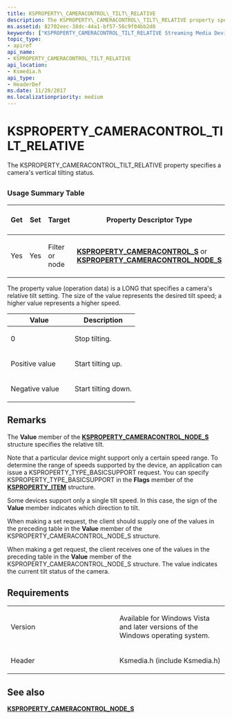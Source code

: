 ```yaml
---
title: KSPROPERTY\_CAMERACONTROL\_TILT\_RELATIVE
description: The KSPROPERTY\_CAMERACONTROL\_TILT\_RELATIVE property specifies a camera's vertical tilting status.
ms.assetid: 82702eec-38dc-44a1-bf57-56c9f04bb2d0
keywords: ["KSPROPERTY_CAMERACONTROL_TILT_RELATIVE Streaming Media Devices"]
topic_type:
- apiref
api_name:
- KSPROPERTY_CAMERACONTROL_TILT_RELATIVE
api_location:
- Ksmedia.h
api_type:
- HeaderDef
ms.date: 11/28/2017
ms.localizationpriority: medium
---
```


# KSPROPERTY\_CAMERACONTROL\_TILT\_RELATIVE


The KSPROPERTY\_CAMERACONTROL\_TILT\_RELATIVE property specifies a camera's vertical tilting status.

## <span id="ddk_ksproperty_cameracontrol_tilt_relative_ks"></span><span id="DDK_KSPROPERTY_CAMERACONTROL_TILT_RELATIVE_KS"></span>


### Usage Summary Table

<table>
<colgroup>
<col width="20%" />
<col width="20%" />
<col width="20%" />
<col width="20%" />
<col width="20%" />
</colgroup>
<thead>
<tr class="header">
<th>Get</th>
<th>Set</th>
<th>Target</th>
<th>Property Descriptor Type</th>
<th>Property Value Type</th>
</tr>
</thead>
<tbody>
<tr class="odd">
<td><p>Yes</p></td>
<td><p>Yes</p></td>
<td><p>Filter or node</p></td>
<td><p><a href="https://docs.microsoft.com/windows-hardware/drivers/ddi/ksmedia/ns-ksmedia-ksproperty_cameracontrol_s" data-raw-source="[&lt;strong&gt;KSPROPERTY_CAMERACONTROL_S&lt;/strong&gt;](https://docs.microsoft.com/windows-hardware/drivers/ddi/ksmedia/ns-ksmedia-ksproperty_cameracontrol_s)"><strong>KSPROPERTY_CAMERACONTROL_S</strong></a> or <a href="https://docs.microsoft.com/windows-hardware/drivers/ddi/ksmedia/ns-ksmedia-ksproperty_cameracontrol_node_s" data-raw-source="[&lt;strong&gt;KSPROPERTY_CAMERACONTROL_NODE_S&lt;/strong&gt;](https://docs.microsoft.com/windows-hardware/drivers/ddi/ksmedia/ns-ksmedia-ksproperty_cameracontrol_node_s)"><strong>KSPROPERTY_CAMERACONTROL_NODE_S</strong></a></p></td>
<td><p>LONG</p></td>
</tr>
</tbody>
</table>

 

The property value (operation data) is a LONG that specifies a camera's relative tilt setting. The size of the value represents the desired tilt speed; a higher value represents a higher speed.

<table>
<colgroup>
<col width="50%" />
<col width="50%" />
</colgroup>
<thead>
<tr class="header">
<th>Value</th>
<th>Description</th>
</tr>
</thead>
<tbody>
<tr class="odd">
<td><p>0</p></td>
<td><p>Stop tilting.</p></td>
</tr>
<tr class="even">
<td><p>Positive value</p></td>
<td><p>Start tilting up.</p></td>
</tr>
<tr class="odd">
<td><p>Negative value</p></td>
<td><p>Start tilting down.</p></td>
</tr>
</tbody>
</table>

 

Remarks
-------

The **Value** member of the [**KSPROPERTY\_CAMERACONTROL\_NODE\_S**](https://docs.microsoft.com/windows-hardware/drivers/ddi/ksmedia/ns-ksmedia-ksproperty_cameracontrol_node_s) structure specifies the relative tilt.

Note that a particular device might support only a certain speed range. To determine the range of speeds supported by the device, an application can issue a KSPROPERTY\_TYPE\_BASICSUPPORT request. You can specify KSPROPERTY\_TYPE\_BASICSUPPORT in the **Flags** member of the [**KSPROPERTY\_ITEM**](https://docs.microsoft.com/windows-hardware/drivers/ddi/ks/ns-ks-ksproperty_item) structure.

Some devices support only a single tilt speed. In this case, the sign of the **Value** member indicates which direction to tilt.

When making a set request, the client should supply one of the values in the preceding table in the **Value** member of the KSPROPERTY\_CAMERACONTROL\_NODE\_S structure.

When making a get request, the client receives one of the values in the preceding table in the **Value** member of the KSPROPERTY\_CAMERACONTROL\_NODE\_S structure. The value indicates the current tilt status of the camera.

Requirements
------------

<table>
<colgroup>
<col width="50%" />
<col width="50%" />
</colgroup>
<tbody>
<tr class="odd">
<td><p>Version</p></td>
<td><p>Available for Windows Vista and later versions of the Windows operating system.</p></td>
</tr>
<tr class="even">
<td><p>Header</p></td>
<td>Ksmedia.h (include Ksmedia.h)</td>
</tr>
</tbody>
</table>

## See also


[**KSPROPERTY\_CAMERACONTROL\_NODE\_S**](https://docs.microsoft.com/windows-hardware/drivers/ddi/ksmedia/ns-ksmedia-ksproperty_cameracontrol_node_s)

 

 






